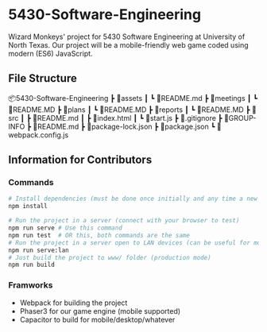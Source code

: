 # 5430-Software-Engineering
Wizard Monkeys' project for 5430 Software Engineering at University of North Texas. Our project will be a
mobile-friendly web game coded using modern (ES6) JavaScript.

## File Structure
📦5430-Software-Engineering
 ┣ 📂assets
 ┃ ┗ 📜README.md
 ┣ 📂meetings
 ┃ ┗ 📜README.MD
 ┣ 📂plans
 ┃ ┗ 📜README.MD
 ┣ 📂reports
 ┃ ┗ 📜README.MD
 ┣ 📂src
 ┃ ┣ 📜README.md
 ┃ ┣ 📜index.html
 ┃ ┗ 📜start.js
 ┣ 📜.gitignore
 ┣ 📜GROUP-INFO
 ┣ 📜README.md
 ┣ 📜package-lock.json
 ┣ 📜package.json
 ┗ 📜webpack.config.js

## Information for Contributors
### Commands
```sh
# Install dependencies (must be done once initially and any time a new dependency is added to project)
npm install

# Run the project in a server (connect with your browser to test)
npm run serve # Use this command
npm run test  # OR this, both commands are the same
# Run the project in a server open to LAN devices (can be useful for mobile testing)
npm run serve:lan
# Just build the project to www/ folder (production mode)
npm run build
```

### Framworks
- Webpack for building the project
- Phaser3 for our game engine (mobile supported)
- Capacitor to build for mobile/desktop/whatever
